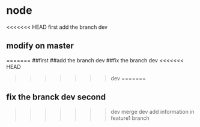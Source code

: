# node
<<<<<<< HEAD
first
add the branch dev
## modify on master
=======
##first
##add the branch dev
##fix the branch dev
<<<<<<< HEAD
>>>>>>> dev
=======
## fix the branck dev second
>>>>>>> dev
merge dev 
add information in feature1 branch

